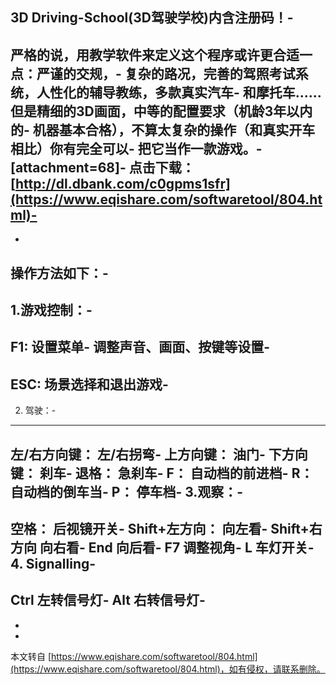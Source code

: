 3D Driving-School(3D驾驶学校)内含注册码！-
-
 严格的说，用教学软件来定义这个程序或许更合适一点：严谨的交规，-
 复杂的路况，完善的驾照考试系统，人性化的辅导教练，多款真实汽车-
 和摩托车......但是精细的3D画面，中等的配置要求（机龄3年以内的-
 机器基本合格），不算太复杂的操作（和真实开车相比）你有完全可以-
 把它当作一款游戏。-
\[attachment=68\]-
点击下载： [http://dl.dbank.com/c0gpms1sfr](https://www.eqishare.com/softwaretool/804.html)-
-
-
操作方法如下：-
-
 1.游戏控制：-
 ----------------------------
 F1: 设置菜单-
 调整声音、画面、按键等设置-
-
 ESC: 场景选择和退出游戏-
-
 2. 驾驶：-
 ----------------------------
 左/右方向键： 左/右拐弯-
 上方向键： 油门-
 下方向键： 刹车-
 退格： 急刹车-
 F： 自动档的前进档-
 R： 自动档的倒车当-
 P： 停车档-
 3.观察：-
 ----------------------------
 空格： 后视镜开关-
 Shift+左方向： 向左看-
 Shift+右方向 向右看-
 End 向后看-
 F7 调整视角-
 L 车灯开关-
 4. Signalling-
 ---------------------------
 Ctrl 左转信号灯-
 Alt 右转信号灯-
-
-

-

本文转自 [https://www.eqishare.com/softwaretool/804.html](https://www.eqishare.com/softwaretool/804.html)，如有侵权，请联系删除。